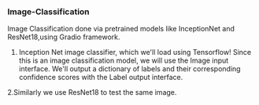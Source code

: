 ### Image-Classification

Image Classification done via pretrained models like InceptionNet and ResNet18,using Gradio framework.

1. Inception Net image classifier, which we'll load using Tensorflow! Since this is an image classification model, we will use the Image input interface. We'll output a dictionary of labels and their corresponding confidence scores with the Label output interface.

2.Similarly we use ResNet18 to test the same image.
